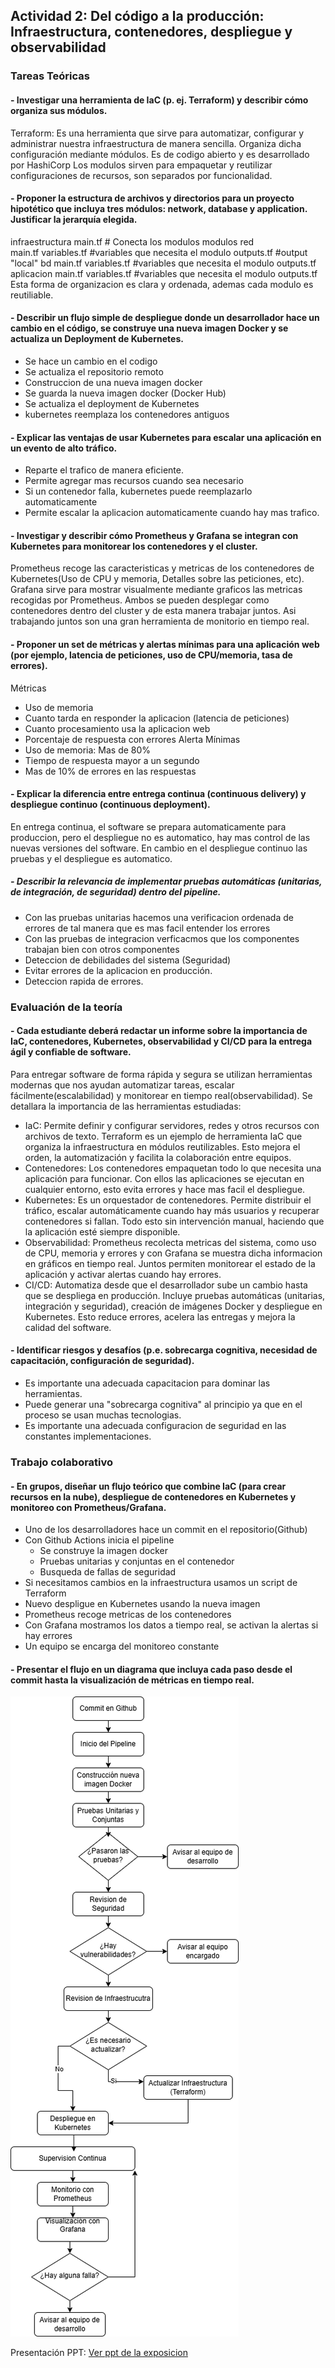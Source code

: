 ##  **Actividad 2: Del código a la producción: Infraestructura, contenedores, despliegue y observabilidad**

### Tareas Teóricas

#### - Investigar una herramienta de IaC (p. ej. Terraform) y describir cómo organiza sus módulos.
Terraform: Es una herramienta que sirve para automatizar, configurar y administrar nuestra infraestructura de manera sencilla. Organiza dicha configuración mediante módulos. Es de codigo abierto y es desarrollado por HashiCorp
Los modulos sirven para empaquetar y reutilizar configuraciones de recursos, son separados por funcionalidad.
#### - Proponer la estructura de archivos y directorios para un proyecto hipotético que incluya tres módulos: network, database y application. Justificar la jerarquía elegida.
infraestructura
    main.tf        # Conecta los modulos
    modulos
        red            
            main.tf
            variables.tf   #variables que necesita el modulo
            outputs.tf     #output "local"
        bd
            main.tf
            variables.tf   #variables que necesita el modulo
            outputs.tf
        aplicacion
            main.tf
            variables.tf   #variables que necesita el modulo
            outputs.tf
Esta forma de organizacion es clara y ordenada, ademas cada modulo es reutiliable. 
#### - Describir un flujo simple de despliegue donde un desarrollador hace un cambio en el código, se construye una nueva imagen Docker y se actualiza un Deployment de Kubernetes.
- Se hace un cambio en el codigo
- Se actualiza el repositorio remoto
- Construccion de una nueva imagen docker 
- Se guarda la nueva imagen docker (Docker Hub)
- Se actualiza el deployment de Kubernetes
- kubernetes reemplaza los contenedores antiguos
#### - Explicar las ventajas de usar Kubernetes para escalar una aplicación en un evento de alto tráfico.
- Reparte el trafico de manera eficiente.
- Permite agregar mas recursos cuando sea necesario 
- Si un contenedor falla, kubernetes puede reemplazarlo automaticamente 
- Permite escalar la aplicacion automaticamente cuando hay mas trafico.
#### - Investigar y describir cómo Prometheus y Grafana se integran con Kubernetes para monitorear los contenedores y el cluster.
Prometheus recoge las caracteristicas y metricas de los contenedores de Kubernetes(Uso de CPU y memoria, Detalles sobre las peticiones, etc).
Grafana sirve para mostrar visualmente mediante graficos las metricas recogidas por Prometheus.
Ambos se pueden desplegar como contenedores dentro del cluster y de esta manera trabajar juntos.
Asi trabajando juntos son una gran herramienta de monitorio en tiempo real.
#### - Proponer un set de métricas y alertas mínimas para una aplicación web (por ejemplo, latencia de peticiones, uso de CPU/memoria, tasa de errores).
Métricas
- Uso de memoria 
- Cuanto tarda en responder la aplicacion (latencia de peticiones)
- Cuanto procesamiento usa la aplicacion web
- Porcentaje de respuesta con errores
Alerta Mínimas
- Uso de memoria: Mas de 80%
- Tiempo de respuesta mayor a un segundo
- Mas de 10% de errores en las respuestas
#### - Explicar la diferencia entre entrega continua (continuous delivery) y despliegue continuo (continuous deployment).
En entrega continua, el software se prepara automaticamente para produccion, pero el despliegue no es automatico, hay mas control de las nuevas versiones del software. En cambio en el despliegue continuo las pruebas y el despliegue es automatico.
##### - Describir la relevancia de implementar pruebas automáticas (unitarias, de integración, de seguridad) dentro del pipeline.
- Con las pruebas unitarias hacemos una verificacion ordenada de errores de tal manera que es mas facil entender los errores
- Con las pruebas de integracion verficacmos que los componentes trabajan bien con otros componentes
- Deteccion de debilidades del sistema (Seguridad)
- Evitar errores de la aplicacion en producción.
- Deteccion rapida de errores.

### Evaluación de la teoría
#### - Cada estudiante deberá redactar un informe sobre la importancia de IaC, contenedores, Kubernetes, observabilidad y CI/CD para la entrega ágil y confiable de software.

Para entregar software de forma rápida y segura se utilizan herramientas modernas que nos ayudan automatizar tareas, escalar fácilmente(escalabilidad) y monitorear en tiempo real(observabilidad). Se detallara la importancia de las herramientas estudiadas:

- IaC: Permite definir y configurar servidores, redes y otros recursos con archivos de texto. Terraform es un ejemplo de herramienta IaC que organiza la infraestructura en módulos reutilizables. Esto mejora el orden, la automatización y facilita la colaboración entre equipos.
- Contenedores: Los contenedores empaquetan todo lo que necesita una aplicación para funcionar. Con ellos las aplicaciones se ejecutan en cualquier entorno, esto evita errores y hace mas facil el despliegue.
- Kubernetes: Es un orquestador de contenedores. Permite distribuir el tráfico, escalar automáticamente cuando hay más usuarios y recuperar contenedores si fallan. Todo esto sin intervención manual, haciendo que la aplicación esté siempre disponible.
- Observabilidad: Prometheus recolecta metricas del sistema, como uso de CPU, memoria y errores y con Grafana se muestra dicha informacion en gráficos en tiempo real. Juntos permiten monitorear el estado de la aplicación y activar alertas cuando hay errores.
- CI/CD:
Automatiza desde que el desarrollador sube un cambio hasta que se despliega en producción. Incluye pruebas automáticas (unitarias, integración y seguridad), creación de imágenes Docker y despliegue en Kubernetes. Esto reduce errores, acelera las entregas y mejora la calidad del software.

#### - Identificar riesgos y desafíos (p.e. sobrecarga cognitiva, necesidad de capacitación, configuración de seguridad).  
- Es importante una adecuada capacitacion para dominar las herramientas.
- Puede generar una "sobrecarga cognitiva" al principio ya que en el proceso se usan muchas tecnologias.  
- Es importante una adecuada configuracion de seguridad en las constantes implementaciones.

### Trabajo colaborativo
#### - En grupos, diseñar un flujo teórico que combine IaC (para crear recursos en la nube), despliegue de contenedores en Kubernetes y monitoreo con Prometheus/Grafana.
- Uno de los desarrolladores hace un commit en el repositorio(Github)
- Con Github Actions inicia el pipeline
  - Se construye la imagen docker
  - Pruebas unitarias y conjuntas en el contenedor
  - Busqueda de fallas de seguridad
- Si necesitamos cambios en la infraestructura usamos un script de Terraform
- Nuevo despligue en Kubernetes usando la nueva imagen
- Prometheus recoge metricas de los contenedores
- Con Grafana mostramos los datos a tiempo real, se activan la alertas si hay errores
- Un equipo se encarga del monitoreo constante
#### - Presentar el flujo en un diagrama que incluya cada paso desde el commit hasta la visualización de métricas en tiempo real.
![](imagenes/DSFlujoTeorico1.drawio.png)

Presentación PPT:
[Ver ppt de la exposicion](DS_Actividad2.pdf)